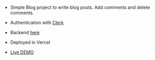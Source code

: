- Simple Blog project to write blog posts. Add comments and delete comments.
- Authentication with [Clerk](https://clerk.com)
- Backend [here](https://github.com/xmoure/blog-api-server)

  
- Deployed in Vercel
- [Live DEMO](https://react-blog-frontend-beryl.vercel.app)
